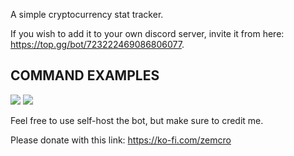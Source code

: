 <script data-name="BMC-Widget" data-cfasync="false" src="https://cdnjs.buymeacoffee.com/1.0.0/widget.prod.min.js" data-id="oley" data-description="Support me on Buy me a coffee!" data-message="" data-color="#FF813F" data-position="Right" data-x_margin="18" data-y_margin="18"></script>

A simple cryptocurrency stat tracker.

If you wish to add it to your own discord server, invite it from here: https://top.gg/bot/723222469086806077.

<H2>COMMAND EXAMPLES</H2>

<img src="https://i.gyazo.com/7fa525855de39d28b5f64c6b41f7455f.png">


<img src="https://i.gyazo.com/5ea48de6317167c6fd36773b5f1328d4.png">


Feel free to use self-host the bot, but make sure to credit me.

Please donate with this link: https://ko-fi.com/zemcro
